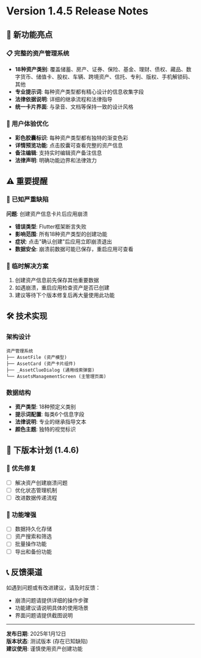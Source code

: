 # Version 1.4.5 Release Notes

## 🚀 新功能亮点

### 📋 完整的资产管理系统
- **18种资产类别**: 覆盖储蓄、房产、证券、保险、基金、理财、债权、藏品、数字货币、储值卡、股权、车辆、跨境资产、信托、专利、版权、手机解锁码、其他
- **专业提示词**: 每种资产类型都有精心设计的信息收集字段
- **法律依据说明**: 详细的继承流程和法律指导
- **统一卡片界面**: 与录音、文档等保持一致的设计风格

### 🎨 用户体验优化
- **彩色胶囊标识**: 每种资产类型都有独特的渐变色彩
- **详情预览功能**: 点击胶囊可查看完整的资产信息
- **备注编辑**: 支持实时编辑资产备注信息
- **法律声明**: 明确功能边界和法律效力

## ⚠️ 重要提醒

### 🐛 已知严重缺陷
**问题**: 创建资产信息卡片后应用崩溃
- **错误类型**: Flutter框架断言失败
- **影响范围**: 所有18种资产类型的创建功能
- **症状**: 点击"确认创建"后应用立即崩溃退出
- **数据安全**: 崩溃前数据可能已保存，重启应用可查看

### 🔧 临时解决方案
1. 创建资产信息前先保存其他重要数据
2. 如遇崩溃，重启应用检查资产是否已创建
3. 建议等待下个版本修复后再大量使用此功能

## 🛠️ 技术实现

### 架构设计
```
资产管理系统
├── AssetFile (资产模型)
├── AssetCard (资产卡片组件)  
├── _AssetClueDialog (通用线索弹窗)
└── AssetsManagementScreen (主管理页面)
```

### 数据结构
- **资产类型**: 18种预定义类别
- **提示词配置**: 每类6个信息字段
- **法律说明**: 专业的继承指导文本
- **颜色主题**: 独特的视觉标识

## 📅 下版本计划 (1.4.6)

### 🎯 优先修复
- [ ] 解决资产创建崩溃问题
- [ ] 优化状态管理机制
- [ ] 改进数据传递流程

### 🚀 功能增强  
- [ ] 数据持久化存储
- [ ] 资产搜索和筛选
- [ ] 批量操作功能
- [ ] 导出和备份功能

## 📞 反馈渠道
如遇到问题或有改进建议，请及时反馈：
- 崩溃问题请提供详细的操作步骤
- 功能建议请说明具体的使用场景
- 界面问题请提供截图说明

---
**发布日期**: 2025年1月12日  
**版本状态**: 测试版本 (存在已知缺陷)  
**建议使用**: 谨慎使用资产创建功能